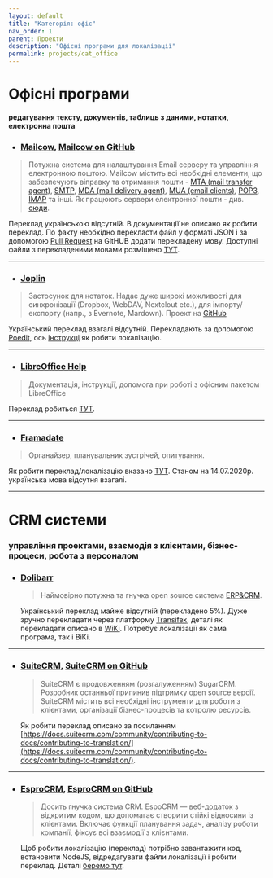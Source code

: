 ```yaml
---
layout: default
title: "Категорія: офіс"
nav_order: 1
parent: Проекти
description: "Офісні програми для локалізації"
permalink: projects/cat_office
---
```


# Офісні програми

#### редагування тексту, документів, таблиць з даними, нотатки, електронна пошта

 - ### [Mailcow](https://mailcow.email/), [Mailcow on GitHub](https://github.com/mailcow/mailcow-dockerized)
 
  > Потужна система для налаштування Email серверу та управління електронною поштою. Mailcow містить всі необхідні елементи, що забезпечують віправку та отримання пошти - [MTA (mail transfer agent)](https://en.wikipedia.org/wiki/Message_transfer_agent), [SMTP](https://en.wikipedia.org/wiki/Simple_Mail_Transfer_Protocol), [MDA (mail delivery agent)](https://en.wikipedia.org/wiki/Mail_delivery_agent), [MUA (email clients)](https://wiki.archlinux.org/index.php/Email_client), [POP3](https://en.wikipedia.org/wiki/Post_Office_Protocol), [IMAP](https://en.wikipedia.org/wiki/IMAP) та інші. Як працюють сервери електронної пошти - див. [сюди](https://wiki.archlinux.org/index.php/Mail_server).
  
   Переклад українською відсутній. В документації не описано як робити переклад. По факту необхідно перекласти файл у форматі JSON і за допомогою [Pull Request](https://help.github.com/en/github/collaborating-with-issues-and-pull-requests/about-pull-requests) на GitHUB додати перекладену мову. Доступні файли з перекладеними мовами розміщено [ТУТ](https://github.com/mailcow/mailcow-dockerized/tree/master/data/web/lang).
   
 ---


 - ### [Joplin](https://joplinapp.org/)
 
  > Застосунок для нотаток. Надає дуже широкі можливості для синхронізації (Dropbox, WebDAV, Nextclout etc.), для імпорту/експорту (напр., з Evernote, Mardown). Проект на [GitHub](https://github.com/laurent22/joplin)
  
   Український переклад взагалі відсутній. Перекладають за допомогою [Poedit](https://poedit.net/), ось [інструкці](https://github.com/laurent22/joplin#localisation) як робити локалізацію.
   
 ---
 
 
 - ### [LibreOffice Help](https://help.libreoffice.org)
 
  > Документація, інструкції, допомога при роботі з офісним пакетом LibreOffice

   Переклад робиться [ТУТ](https://translations.documentfoundation.org/uk/libo_help/).
   
 --- 
 
 
  - ### [Framadate](https://framadate.org/)
 
  > Органайзер, планувальник зустрічей, опитування.

   Як робити переклад/локалізацію вказано [ТУТ](https://framagit.org/framasoft/framadate/framadate/-/wikis/translating). Станом на 14.07.2020р. українська мова відсутня взагалі.
   
 --- 
  
 
# CRM системи 
 
### управління проектами, взаємодія з клієнтами, бізнес-процеси, робота з персоналом
 
 - ### [Dolibarr](https://www.dolibarr.org/)
   
   > Наймовірно потужна та гнучка open source система [ERP&CRM](https://crmswitch.com/crm-value/understanding-crm-erp/).
   
   Український переклад майже відсутній (перекладено 5%). Дуже зручно перекладати через платформу [Transifex](https://www.transifex.com/), деталі як перекладати описано в [WiKi](https://wiki.dolibarr.org/index.php/Translator_documentation).
   Потребує локалізації як сама програма, так і ВіКі.
 ---
  
 - ### [SuiteCRM](https://suitecrm.com/), [SuiteCRM on GitHub](https://github.com/salesagility/SuiteCRM) 
   > SuiteCRM є продовженням (розгалуженням) SugarCRM. Розробник останньої припинив підтримку open source версії. SuiteCRM містить всі необхідні інструменти для роботи з клієнтами, організації бізнес-процесів та котролю ресурсів.
   
   Як робити переклад описано за посиланням [https://docs.suitecrm.com/community/contributing-to-docs/contributing-to-translation/](https://docs.suitecrm.com/community/contributing-to-docs/contributing-to-translation/).
 ---
 
 - ### [EsproCRM](https://www.espocrm.com), [EsproCRM on GitHub](https://github.com/espocrm/espocrm)
   > Досить гнучка система CRM. EspoCRM — веб-додаток з відкритим кодом, що допомагає створити стійкі відносини із клієнтами. Включає функції планування задач, аналізу роботи компанії, фіксує всі взаємодії з клієнтами.
   
   Щоб робити локалізацію (переклад) потрібно завантажити код, встановити NodeJS, відредагувати файли локалізації і робити переклад. Деталі [беремо тут](https://github.com/espocrm/espocrm#how-to-make-a-translation).
